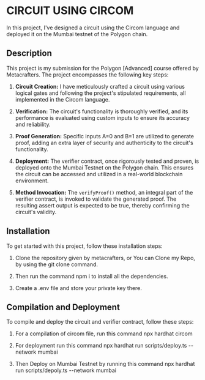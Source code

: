 # CIRCUIT USING CIRCOM

In this project, I've designed a circuit using the Circom language and deployed it on the Mumbai testnet of the Polygon chain.

## Description

This project is my submission for the Polygon [Advanced] course offered by Metacrafters. The project encompasses the following key steps:

1. **Circuit Creation:** I have meticulously crafted a circuit using various logical gates and following the project's stipulated requirements, all implemented in the Circom language.

2. **Verification:** The circuit's functionality is thoroughly verified, and its performance is evaluated using custom inputs to ensure its accuracy and reliability.

3. **Proof Generation:** Specific inputs A=0 and B=1 are utilized to generate proof, adding an extra layer of security and authenticity to the circuit's functionality.

4. **Deployment:** The verifier contract, once rigorously tested and proven, is deployed onto the Mumbai Testnet on the Polygon chain. This ensures the circuit can be accessed and utilized in a real-world blockchain environment.

5. **Method Invocation:** The `verifyProof()` method, an integral part of the verifier contract, is invoked to validate the generated proof. The resulting assert output is expected to be true, thereby confirming the circuit's validity.

## Installation

To get started with this project, follow these installation steps:
1. Clone the repository given by metacrafters, or You can Clone my Repo, by using the git clone command.

2. Then run the command npm i to install all the dependencies.

3. Create a .env file and store your private key there.

## Compilation and Deployment

To compile and deploy the circuit and verifier contract, follow these steps:
1. For a compilation of circom file, run this command npx hardhat circom

2. For deployment run this command npx hardhat run scripts/deploy.ts --network mumbai

3. Then Deploy on Mumbai Testnet by running this command npx hardhat run scripts/depoly.ts --network mumbai


